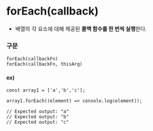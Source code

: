 forEach(callback)
===
- 배열의 각 요소에 대해 제공된 **콜백 함수를 한 번씩 실행**한다.

### 구문
```
forEach(callbackFn)
forEach(callbackFn, thisArg)
```
#### ex)
```
const array1 = ['a','b','c'];

array1.forEach((element) => console.log(element));

// Expected output: "a"
// Expected output: "b"
// Expected output: "c"

```